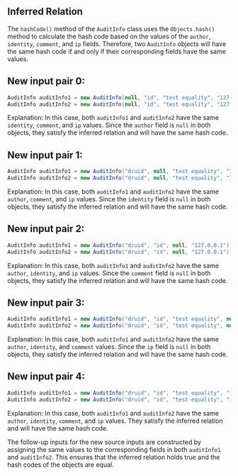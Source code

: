 ## Inferred Relation
The `hashCode()` method of the `AuditInfo` class uses the `Objects.hash()` method to calculate the hash code based on the values of the `author`, `identity`, `comment`, and `ip` fields. Therefore, two `AuditInfo` objects will have the same hash code if and only if their corresponding fields have the same values.

## New input pair 0:
```java
AuditInfo auditInfo1 = new AuditInfo(null, "id", "test equality", "127.0.0.1");
AuditInfo auditInfo2 = new AuditInfo(null, "id", "test equality", "127.0.0.1");
```
Explanation: In this case, both `auditInfo1` and `auditInfo2` have the same `identity`, `comment`, and `ip` values. Since the `author` field is `null` in both objects, they satisfy the inferred relation and will have the same hash code.

## New input pair 1:
```java
AuditInfo auditInfo1 = new AuditInfo("druid", null, "test equality", "127.0.0.1");
AuditInfo auditInfo2 = new AuditInfo("druid", null, "test equality", "127.0.0.1");
```
Explanation: In this case, both `auditInfo1` and `auditInfo2` have the same `author`, `comment`, and `ip` values. Since the `identity` field is `null` in both objects, they satisfy the inferred relation and will have the same hash code.

## New input pair 2:
```java
AuditInfo auditInfo1 = new AuditInfo("druid", "id", null, "127.0.0.1");
AuditInfo auditInfo2 = new AuditInfo("druid", "id", null, "127.0.0.1");
```
Explanation: In this case, both `auditInfo1` and `auditInfo2` have the same `author`, `identity`, and `ip` values. Since the `comment` field is `null` in both objects, they satisfy the inferred relation and will have the same hash code.

## New input pair 3:
```java
AuditInfo auditInfo1 = new AuditInfo("druid", "id", "test equality", null);
AuditInfo auditInfo2 = new AuditInfo("druid", "id", "test equality", null);
```
Explanation: In this case, both `auditInfo1` and `auditInfo2` have the same `author`, `identity`, and `comment` values. Since the `ip` field is `null` in both objects, they satisfy the inferred relation and will have the same hash code.

## New input pair 4:
```java
AuditInfo auditInfo1 = new AuditInfo("druid", "id", "test equality", "192.168.0.1");
AuditInfo auditInfo2 = new AuditInfo("druid", "id", "test equality", "192.168.0.1");
```
Explanation: In this case, both `auditInfo1` and `auditInfo2` have the same `author`, `identity`, `comment`, and `ip` values. They satisfy the inferred relation and will have the same hash code.

The follow-up inputs for the new source inputs are constructed by assigning the same values to the corresponding fields in both `auditInfo1` and `auditInfo2`. This ensures that the inferred relation holds true and the hash codes of the objects are equal.